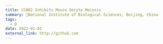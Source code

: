 ```yaml
---
title: CCB02 Inhibits Mouse Oocyte Meiosis
summary: 📍National Institute of Biological Sciences, Beijing, China
tags:
  - D
date: 2022-01-01
external_link: http://github.com
---
```

